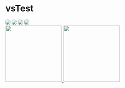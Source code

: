 # vsTest

<!--

🇧🇷 pt-br
Sou Luigi Guido Bavaresco, tenho 18 anos, estou iniciando minha carreira como programador, estudando jogos digitais

- 🔭 Atualmente estou trabalhando em projetos para servidores FiveM
- 🌱 Atualmente estou aprendendo js, ​​lua, ruby, c#
- 📫 Como me contatar: https://discord.gg/w8hwRYJ4Zv
-->


<div>
<a href="https://www.youtube.com/channel/UCfHTdFLxeZwg78F3aIVx8WA" target="_blank"><img src="https://img.shields.io/badge/YouTube-FF0000?style=for-the-badge&logo=youtube&logoColor=white" style="border-radius: 5px;" target="_blank"></a>
<a href="https://instagram.com/luigi.bavaresco" target="_blank"><img src="https://img.shields.io/badge/-Instagram-%23E4405F?style=for-the-badge&logo=instagram&logoColor=white" style="border-radius: 5px;" target="_blank"></a>
<a href="https://www.twitch.tv/playercomum_" target="_blank"><img src="https://img.shields.io/badge/Twitch-9146FF?style=for-the-badge&logo=twitch&logoColor=white" style="border-radius: 5px;" target="_blank"></a>
<a href = "https://discord.gg/w8hwRYJ4Zv"><img src="https://img.shields.io/discord/948978441217245184?color=%232e3135&label=%20&logo=discord&logoColor=%23ffffff&style=for-the-badge" style="border-radius: 5px;" target="_blank"></a>
</div>

<div>
<a href="https://github.com/VieirasStore">
<img height="180em" src="https://github-readme-stats.vercel.app/api/top-langs/?username=Luigi041&layout=compact&langs_count=7&theme=dracula"/>
<img height="180em" src="https://github-readme-stats.vercel.app/api?username=Luigi041&show_icons=true&theme=dracula&include_all_commits=true&count_private=true"/>
</div>
